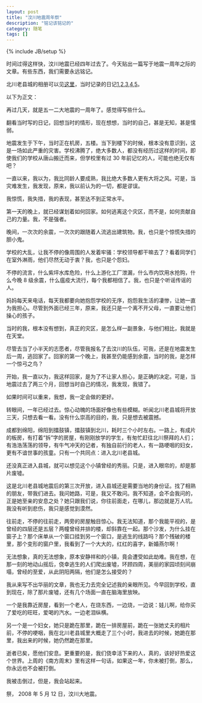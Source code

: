 ```yaml
---
layout: post
title: "汶川地震周年祭"
description: "铭记该铭记的"
category: 随笔
tags: []
---
```

{% include JB/setup %}

时间过得这样快，汶川地震已经四年过去了。今天贴出一篇写于地震一周年之际的文章。有些东西，我们需要永远铭记。

北川老县城的相册可以见[这里]( http://photo.renren.com/photo/ap/LxXbxEB7ew)，当时记录的日记[1]( http://blog.renren.com/blog/bp/QgGkzT0iqw),[2]( http://blog.renren.com/blog/bp/QgGkz6e6Kw),[3]( http://blog.renren.com/blog/bp/QgGkz-TXjw),[4]( http://blog.renren.com/blog/bp/QgGk8rKAPw),[5]( http://blog.renren.com/blog/bp/QgGk8Qogkw)。

以下为正文：

再过几天，就是五一二大地震的一周年了。感觉得写些什么。

翻看当时写的日记，回想当时的情形，现在想想，当时的自己，甚是无知，甚是懦弱。          

地震发生于下午，当时正在机房，五楼。当下到楼下的时候，根本没有意识到，这是一场如此严重的灾害。学校沸腾了，绝大多数人，都没有经历过这样的时间，即使我们的学校从唐山搬迁而来，但学校里有过 30 年前记忆的人，可能也绝无仅有吧？

一直以来，我以为，我比同龄人要成熟，我比绝大多数人更有大将之风。可是，当灾难发生，我发现，原来，我以前认为的一切，都是谬误。

我惊慌，我失措，我的表现，甚至达不到正常水平。

第一天的晚上，就已经谋划着如何回家。如何逃离这个灾区，而不是，如何贡献自己的力量。我，不是强者。

晚间，一次次的余震，一次次的跟随着人流逃出建筑物。我，也只是个惊慌失措的胆小鬼。

学校的大乱，让我不停的像周围的人发着牢骚：学校领导都干嘛去了？看着同学们在室外淋雨，他们尽然无动于衷？我，也只是个怨妇。

不停的流言，什么紫坪水库危险，什么上游化工厂泄漏，什么市内饮用水抢购，什么今晚 8 级余震，什么瘟疫大流行，每个我都相信了。我，也只是个听谣传谣的人。

妈妈每天来电话，每天我都要向她抱怨学校的无序，抱怨我生活的凄惨，让她一直为我担心。尽管到外面已经三年，原来，我还只是一个离不开父母，一直要让他们操心的孩子。

当时的我，根本没有想到，真正的灾区，是怎么样一副景象，与他们相比，我就是在天堂。

尽管去当了小半天的志愿者，尽管我报名了去汶川的队伍，可我，还是在地震发生后一周，逃回家了。回家的第一个晚上，我甚至仍能感到余震，当时的我，是怎样一个惊弓之鸟？

开始，我一直以为，我这样回家，是为了不让家人担心，是正确的决定。可是，当地震过去了两三个月，回想当时自己的情况，我发现，我错了。

如果时间可以重来，我想，我一定会做的更好。

转眼间，一年已经过去。惊心动魄的场面好像也有些模糊。听闻北川老县城将开放三天，只想去看一看。没有什么崇高的目的，我，只是想去被震撼。

成都到绵阳，绵阳到擂鼓镇，擂鼓镇到北川，耗时三个小时左右。一路上，有成片的板房，有打着“拆”字的房屋，有刚刚放学的学生，有匆忙赶往北川祭拜的人们；有浩浩荡荡的领导，有牛气冲天的记者，有独自前行的老人，有一路哽咽的妇女，更有不谙世事的孩童。只有一个共同点：进入北川老县城。

还没真正进入县城，就可以想见这个小镇曾经的秀丽。只是，进入眼帘的，却是那片废墟。

这是北川老县城地震后的第三次开放，进入县城还是需要当地的身份证。找了相熟的朋友，带我们进去。我问她路，可是，我又不敢问。我不知道，会不会我问的，正是她至亲的安息之处？她只跟我们说，你往前面走，在哪儿，那边就是万人坑。我没有听到悲伤，我只是感觉到漠然。

往前走，不停的往前走，两旁的房屋触目惊心。我无法知道，那个我能平视的，是曾经的四层还是五层？两幢曾经并排的楼，却斜靠在一起。那个沙发，为什么挂在窗子上？那个床单从一个窗口挂到另一个窗口，是逃生的线路吗？那个残破的楼里，那个变形的窗户里，我看到了一个大大的，红红的喜字，新婚燕尔啊！

无法想象，真的无法想象，原本安静祥和的小镇，竟会遭受如此劫难。我在想，在那一刻的地动山摇后，侥幸逃生的人们爬出废墟，环顾四周，美丽的家园顷刻间崩塌，曾经的至爱，从此阴阳两隔，他们是怎么接受的？

我从来写不出华丽的文章，我也无力去完全记述我的亲眼所见。今早回到学校，直到现在，除了那片废墟，还有几个场面一直在脑海里放映。

一个是我靠近房屋，看到一个老人，在烧东西，一边烧，一边说：娃儿啊，给你买了爱吃的旺旺，爱喝的汽水。一边老泪纵横。

另一个是一个妇女，她只是跪在那里，跪在一排房屋前，跪在一张她丈夫的相片前，不停的哽咽，我在北川老县城里大概走了三个小时，我进去的时候，她跪在那里，我出来的时候，她仍然跪在那里。

逝者已矣，愿他们安息。更重要的是，我们侥幸活下来的人，真的，该好好热爱这个世界。上周的《南方周末》里有这样一句话，如果这一年，你未被打倒，那么，你永远也不会被打倒。

我被击倒过，但是，我会站起来。

祭， 2008 年 5 月 12 日，汶川大地震。
